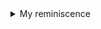 <details>
  <summary> My reminiscence </summary>

# Hi, tui là kussu :D

[tài khoản osu! của tôi nếu bạn muốn biết](https://web.archive.org/web/20250416010712/https://osu.ppy.sh/users/34060626)

Mình vẫn nhớ những ngày đầu chơi osu! — thật sự đó là khoảng thời gian vui vẻ, khi luôn có bạn bè đồng hành. Nhưng giờ thì mọi thứ đã khác rồi. Mình giờ đây đứng lặng giữa dòng người, nhìn những người được gỡ ban và không tái phạm, mình cảm thấy thật sự mừng cho họ. Ít nhất họ còn biết trân trọng cơ hội quý giá mà mình có, còn mình thì đã đánh mất nó.

Có một khoảnh khắc mà mình cảm thấy như sắp biến mất mãi mãi. Đó là vào một sáng Chủ nhật đầy nắng, ngày 27 tháng 4 năm 2025. Khi mình vừa xong bài thi, cứ nghĩ mọi chuyện sẽ kết thúc yên bình… thì bất ngờ mọi thứ lại trở lại.

Lúc đó, mình như chết lặng. Mọi thứ xung quanh trở nên xa lạ, mình như nhìn thấy trước những gì sẽ xảy ra — nhưng chẳng thể thay đổi gì được. Một cảm giác bất lực, lặng lẽ trôi qua.

bạn sẽ không tìm thấy tài khoản của tôi trong osu! đâu vì nó bị ban vĩnh viễn rồi, và nó sẽ không thể appeal được nữa...

> lúc đó không vì lời nói của người khác thì tôi đâu như thế này?

> ngu ngốc thật chứ

